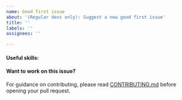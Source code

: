 ```yaml
---
name: Good first issue
about: '(Regular devs only): Suggest a new good first issue'
title: ''
labels: ''
assignees: ''

---
```


<!-- Needs the label "good first issue" assigned manually before or after opening -->

<!-- A good first issue is an uncontroversial issue, that has a relatively unique and obvious solution -->

<!-- Motivate the issue and explain the solution briefly -->

#### Useful skills:

<!-- (For example, “C++11 std::thread”, “Qt5 GUI and async GUI design” or “basic understanding of AgroCoin mining and the AgroCoin Core RPC interface”.) -->

#### Want to work on this issue?

For guidance on contributing, please read [CONTRIBUTING.md](https://github.com/agrocoin/agrocoin/blob/master/CONTRIBUTING.md) before opening your pull request.
